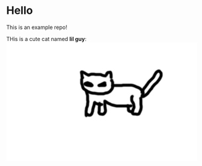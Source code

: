 # Hello

This is an example repo!

THis is a cute cat named **lil guy**:
![This is a cat doodle](./cat.gif)
